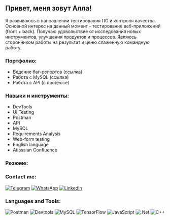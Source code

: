 ## Привет, меня зовут Алла!

Я развиваюсь в направлении тестирования ПО и контроля качества. Основной интерес на данный момент - тестирование веб-приложений (front + back).
Получаю удовольствие от исследования новых инструментов, улучшения продуктов и процессов. Являюсь сторонником работы на результат и ценю слаженную командную работу.


### Портфолио:
- Ведение баг-репортов (ссылка)
- Работа с MySQL (ссылка)
- Работа с API (в процессе)

### Навыки и инструменты:
- DevTools
- UI Testing
- Postman
- API
- MySQL
- Requirements Analysis
- Web-form testing
- English language
- Atlassian Confluence

### Резюме:

### Contact me:
[![Telegram](https://img.shields.io/badge/-Telegram-090909?style=for-the-badge&logo=telegram&logoColor=27A0D9)](https://t.me/AllaDerzhavina)
[![WhatsApp](https://img.shields.io/badge/-WhatsApp-090909?style=for-the-badge&logo=whatsapp&logoColor=27A0D9)](https://wa.me/79605447984)
[![LinkedIn](https://img.shields.io/badge/-Linkedin-090909?style=for-the-badge&logo=linkedin&logoColor=007BB6)](https://www.linkedin.com/in/alla-derzhavina)

### Languages and Tools:
![Postman](https://img.shields.io/badge/-Postman-090909?style=for-the-badge&logo=postman&logoColor=47C5FB)
![Devtools](https://img.shields.io/badge/-Devtools-090909?style=for-the-badge&logo=devtools&logoColor=097CDB)
![MySQL](https://img.shields.io/badge/-MySQL-090909?style=for-the-badge&logo=mysql&logoColor=F8C52C)
![TensorFlow](https://img.shields.io/badge/-TensorFlow-090909?style=for-the-badge&logo=tensorflow&logoColor=F88C00)
![JavaScript](https://img.shields.io/badge/-JavaScript-090909?style=for-the-badge&logo=JavaScript&logoColor=E9D54D)
![.Net](https://img.shields.io/badge/-Framework-090909?style=for-the-badge&logo=.net&logoColor=E5D3FF)
![C++](https://img.shields.io/badge/-C++-090909?style=for-the-badge&logo=C%2b%2b&logoColor=6296CC)
